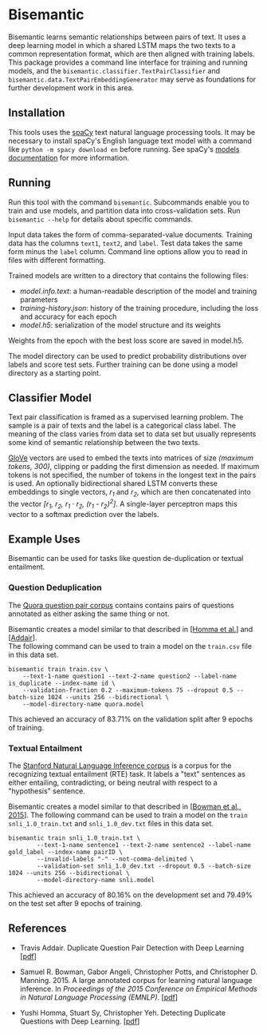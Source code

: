 # Bisemantic

Bisemantic learns semantic relationships between pairs of text.
It uses a deep learning model in which a shared LSTM maps the two texts to a common representation format, which
are then aligned with training labels.
This package provides a command line interface for training and running models, and the 
`bisemantic.classifier.TextPairClassifier` and `bisemantic.data.TextPairEmbeddingGenerator` may serve as foundations for
further development work in this area.


## Installation

This tools uses the [spaCy](https://spacy.io/) text natural language processing tools.
It may be necessary to install spaCy's English language text model with a command like `python -m spacy download en` 
before running.
See spaCy's [models documentation](https://spacy.io/docs/usage/models) for more information.


## Running

Run this tool with the command `bisemantic`.
Subcommands enable you to train and use models, and partition data into cross-validation sets.
Run `bisemantic --help` for details about specific commands.

Input data takes the form of comma-separated-value documents.
Training data has the columns `text1`, `text2`, and `label`.
Test data takes the same form minus the `label` column.
Command line options allow you to read in files with different formatting.

Trained models are written to a directory that contains the following files:

* _model.info.text_: a human-readable description of the model and training parameters
* _training-history.json_: history of the training procedure, including the loss and accuracy for each epoch
* _model.h5_: serialization of the model structure and its weights

Weights from the epoch with the best loss score are saved in model.h5.

The model directory can be used to predict probability distributions over labels and score test sets.
Further training can be done using a model directory as a starting point.


## Classifier Model

Text pair classification is framed as a supervised learning problem.
The sample is a pair of texts and the label is a categorical class label.
The meaning of the class varies from data set to data set but usually represents some kind of semantic relationship 
between the two texts.

[GloVe](https://nlp.stanford.edu/projects/glove/) vectors are used to embed the texts into matrices of size
_(maximum tokens, 300)_, clipping or padding the first dimension as needed.
If maximum tokens is not specified, the number of tokens in the longest text in the pairs is used.
An optionally bidirectional shared LSTM converts these embeddings to single vectors,
 _r<sub>1</sub>_ and _r<sub>2</sub>_, which are then concatenated
into the vector
_[r<sub>1</sub>, r<sub>2</sub>, r<sub>1</sub> · r<sub>2</sub>, (r<sub>1</sub> - r<sub>2</sub>)<sup>2</sup>]_.
A single-layer perceptron maps this vector to a softmax prediction over the labels.


## Example Uses

Bisemantic can be used for tasks like question de-duplication or textual entailment.

### Question Deduplication

The [Quora question pair corpus](https://data.quora.com/First-Quora-Dataset-Release-Question-Pairs) contains  contains
pairs of questions annotated as either asking the same thing or not.

Bisemantic creates a model similar to that described in \[[Homma et al.]((https://web.stanford.edu/class/cs224n/reports/2748045.pdf))\]
and \[[Addair]((https://web.stanford.edu/class/cs224n/reports/2759336.pdf))\].  
The following command can be used to train a model on the `train.csv` file in this data set.

    bisemantic train train.csv \
        --text-1-name question1 --text-2-name question2 --label-name is_duplicate --index-name id \
        --validation-fraction 0.2 --maximum-tokens 75 --dropout 0.5 --batch-size 1024 --units 256 --bidirectional \
        --model-directory-name quora.model

This achieved an accuracy of 83.71% on the validation split after 9 epochs of training. 

### Textual Entailment

The [Stanford Natural Language Inference corpus](https://nlp.stanford.edu/projects/snli/) is a corpus for the
recognizing textual entailment (RTE) task.
It labels a "text" sentences as either entailing, contradicting, or being neutral with respect to a "hypothesis"
sentence.

Bisemantic creates a model similar to that described in
\[[Bowman et al., 2015]((https://nlp.stanford.edu/pubs/snli_paper.pdf))\].
The following command can be used to train a model on the `train snli_1.0_train.txt` and `snli_1.0_dev.txt` files in
this data set.

    bisemantic train snli_1.0_train.txt \
   			--text-1-name sentence1 --text-2-name sentence2 --label-name gold_label --index-name pairID \
			--invalid-labels "-" --not-comma-delimited \
			--validation-set snli_1.0_dev.txt --dropout 0.5 --batch-size 1024 --units 256 --bidirectional \
			--model-directory-name snli.model

This achieved an accuracy of 80.16% on the development set and 79.49% on the test set after 9 epochs of training.


## References

* Travis Addair. Duplicate Question Pair Detection with Deep Learning
[[pdf](https://web.stanford.edu/class/cs224n/reports/2759336.pdf)]

* Samuel R. Bowman, Gabor Angeli, Christopher Potts, and Christopher D. Manning. 2015. A large annotated corpus for 
learning natural language inference. In _Proceedings of the 2015 Conference on Empirical Methods in Natural Language 
Processing (EMNLP)_. [[pdf](https://nlp.stanford.edu/pubs/snli_paper.pdf)]
 
* Yushi Homma, Stuart Sy, Christopher Yeh. Detecting Duplicate Questions with Deep Learning.
[[pdf](https://web.stanford.edu/class/cs224n/reports/2748045.pdf)]

